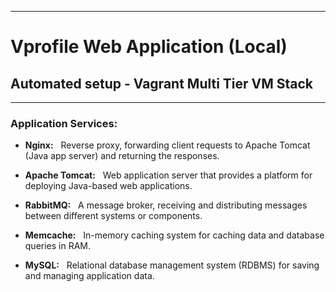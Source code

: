 <hr>

# Vprofile Web Application (Local)
## Automated setup - Vagrant Multi Tier VM Stack
<hr>

### Application Services:

- **Nginx:** &nbsp; Reverse proxy, forwarding client requests to Apache Tomcat (Java app server) and returning the responses.

- **Apache Tomcat:** &nbsp; Web application server that provides a platform for deploying Java-based web applications.

- **RabbitMQ:** &nbsp; A message broker, receiving and distributing messages between different systems or components.

- **Memcache:** &nbsp; In-memory caching system for caching data and database queries in RAM.

- **MySQL:** &nbsp; Relational database management system (RDBMS) for saving and managing application data.
